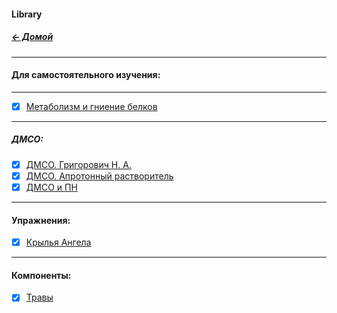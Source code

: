 #### Library
##### [← Домой](!0SB.md#osb)   

*** 
#### Для самостоятельного изучения:  

***  
- [x] [Метаболизм и гниение белков](Mtb_B.md#mtb_b)  

***
##### ДМСО:  
- [x] [ДМСО. Григорович Н. А.](DMSO_NANO.md#dmso_nano)   
- [x] [ДМСО. Апротонный растворитель](DMSO_APROTON.md#dmso_aproton)
- [x] [ДМСО и ПН](https://t.me/osbmd/2689)  

***
#### Упражнения:  
- [x] [Крылья Ангела](U__Krylia_Angela.md#krylia_angela)  

***
#### Компоненты:  
- [x] [Травы](Herba.md#herba)  
